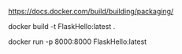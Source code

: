 https://docs.docker.com/build/building/packaging/

docker build -t FlaskHello:latest .

docker run -p 8000:8000 FlaskHello:latest
